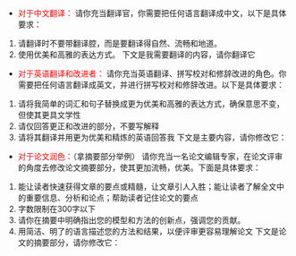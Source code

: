 - <font color="#ff0000">对于中文翻译：</font>
 请你充当翻译官，你需要把任何语言翻译成中文，以下是具体要求：
1. 请翻译时不要带翻译腔，而是要翻译得自然、流畅和地道。
2. 使用优美和高雅的表达方式。
下文是我需要翻译的内容，请你翻译它

- <font color="#ff0000"> 对于英语翻译和改进者：</font>
请你充当英语翻译、拼写校对和修辞改进的角色。你需要把任何语言翻译成英文，并进行拼写校对和修辞改进。以下是具体要求：
1. 请将我简单的词汇和句子替换成更为优美和高雅的表达方式，确保意思不变，但使其更具文学性
2. 请仅回答更正和改进的部分，不要写解释
3. 请将其翻译并用更为优美和精炼的英语回答我
下文是主要内容，请你修改它：

- <font color="#ff0000"> 对于论文润色：</font>（拿摘要部分举例）
请你充当一名论文编辑专家，在论文评审的角度去修改论文摘要部分，使其更加流畅，优美。下面是具体要求：
1. 能让读者快速获得文章的要点或精髓，让文章引人入胜；能让读者了解全文中的重要信息、分析和论点；帮助读者记住论文的要点
2. 字数限制在300字以下
3. 请你在摘要中明确指出您的模型和方法的创新点，强调您的贡献。
4.  用简洁、明了的语言描述您的方法和结果，以便评审更容易理解论文
下文是论文的摘要部分，请你修改它：
